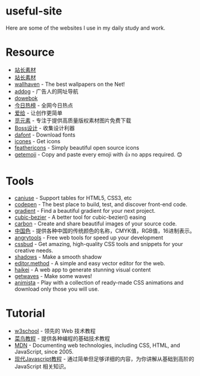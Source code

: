 # useful-site
Here are some of the websites I use in my daily study and work.

# Resource
- <a href="https://sc.chinaz.com/" target="_blank">站长素材</a>
- [站长素材](https://sc.chinaz.com/)
- [wallhaven](https://wallhaven.cc/) - The best wallpapers on the Net!
- [addog](https://www.addog.vip/) - 广告人的网址导航
- [dowebok](https://www.dowebok.com/)
- [今日热榜](https://tophub.today/) - 全网今日热点
- [爱给](https://www.aigei.com/) - 让创作更简单
- [觅元素](https://www.51yuansu.com/) - 专注于提供高质量版权素材图片免费下载
- [Boss设计](https://www.bossdesign.cn/) - 收集设计利器
- [dafont](https://www.dafont.com/) - Download fonts
- [icones](https://icones.js.org/) - Get icons
- [feathericons](https://feathericons.com/) - Simply beautiful open source icons
- [getemoji](https://getemoji.com/) - Copy and paste every emoji with 👍 no apps required. 😊

# Tools
- [caniuse](https://caniuse.com/) - Support tables for HTML5, CSS3, etc
- [codepen](https://codepen.io/) - The best place to build, test, and discover front-end code.
- [gradient](https://gradient.shapefactory.co/) - Find a beautiful gradient for your next project.
- [cubic-bezier](https://cubic-bezier.com/) - A better tool for cubic-bezier() easing
- [carbon](https://carbon.now.sh/) - Create and share beautiful images of your source code.
- [中国色](http://zhongguose.com/) - 提供各种中国的传统颜色的名称，CMYK值，RGB值，16进制表示。
- [angrytools](https://angrytools.com/) - Free web tools for speed up your development
- [cssbud](https://cssbud.com/) - Get amazing, high-quality CSS tools and snippets for your creative needs.
- [shadows](https://shadows.brumm.af/) - Make a smooth shadow
- [editor.method](https://editor.method.ac/) - A simple and easy vector editor for the web.
- [haikei](https://haikei.app/) - A web app to generate stunning visual content
- [getwaves](https://getwaves.io/) - Make some waves!
- [animista](https://animista.net/) - Play with a collection of ready-made CSS animations and download only those you will use.

# Tutorial
- [w3school](https://www.w3school.com.cn/) - 领先的 Web 技术教程
- [菜鸟教程](https://www.runoob.com/) - 提供各种编程的基础技术教程
- [MDN](https://developer.mozilla.org/) - Documenting web technologies, including CSS, HTML, and JavaScript, since 2005.
- [现代Javascript教程](https://zh.javascript.info/) - 通过简单但足够详细的内容，为你讲解从基础到高阶的 JavaScript 相关知识。
